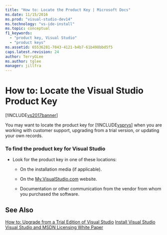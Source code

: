 ```yaml
---
title: "How to: Locate the Product Key | Microsoft Docs"
ms.date: 11/15/2016
ms.prod: "visual-studio-dev14"
ms.technology: "vs-ide-install"
ms.topic: conceptual
f1_keywords:
  - "product key, Visual Studio"
  - "product keys"
ms.assetid: 65536281-7843-4121-b4b7-61b498bbd5f5
caps.latest.revision: 24
author: TerryGLee
ms.author: tglee
manager: jillfra
---
```

# How to: Locate the Visual Studio Product Key
[!INCLUDE[vs2017banner](../includes/vs2017banner.md)]

You may want to locate the product key for [!INCLUDE[vsprvs](../includes/vsprvs-md.md)] when you are working with customer support, upgrading from a trial version, or updating your own records.

### To find the product key for Visual Studio

- Look for the product key in one of these locations:

  - On the installation media (if applicable).

  - On the [My.VisualStudio.com](https://my.visualstudio.com/productkeys) website.

  - Documentation or other communication from the vendor from whom you purchased the software.

## See Also
 [How to: Upgrade from a Trial Edition of Visual Studio](../install/how-to-upgrade-from-a-trial-edition-of-visual-studio.md)
 [Install Visual Studio](../install/install-visual-studio-2015.md)
 [Visual Studio and MSDN Licensing White Paper](http://go.microsoft.com/fwlink/?LinkId=191417)
